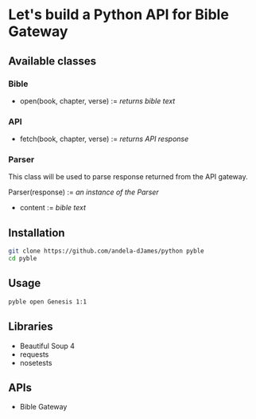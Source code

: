 # Let's build a Python API for Bible Gateway

## Available classes
### Bible
* open(book, chapter, verse) := _returns bible text_
### API
* fetch(book, chapter, verse) := _returns API response_
### Parser
This class will be used to parse response returned from the API gateway.

Parser(response) := _an instance of the Parser_
* content := _bible text_

## Installation
```bash
git clone https://github.com/andela-dJames/python pyble
cd pyble
```

## Usage
```bash
pyble open Genesis 1:1
```

## Libraries
* Beautiful Soup 4
* requests
* nosetests

## APIs
* Bible Gateway